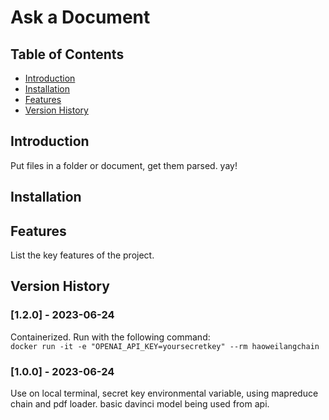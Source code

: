 # Ask a Document

## Table of Contents

- [Introduction](#introduction)
- [Installation](#installation)
- [Features](#features)
- [Version History](#version-history)


## Introduction

Put files in a folder or document, get them parsed. yay!

## Installation


## Features

List the key features of the project.


## Version History

### [1.2.0] - 2023-06-24

Containerized. Run with the following command:
 \
```docker run -it -e "OPENAI_API_KEY=yoursecretkey" --rm haoweilangchain```



### [1.0.0] - 2023-06-24

Use on local terminal, secret key environmental variable, using mapreduce chain and pdf loader. basic davinci model being used from api.


